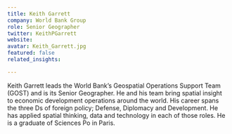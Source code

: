 ```yaml
---
title: Keith Garrett
company: World Bank Group
role: Senior Geographer
twitter: KeithPGarrett
website:
avatar: Keith_Garrett.jpg
featured: false
related_insights:

---
```

Keith Garrett leads the World Bank’s Geospatial Operations Support Team (GOST) and is its Senior Geographer. He and his team bring spatial insight to economic development operations around the world. His career spans the three Ds of foreign policy; Defense, Diplomacy and Development. He has applied spatial thinking, data and technology in each of those roles. He is a graduate of Sciences Po in Paris.
